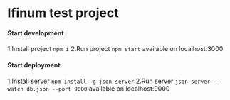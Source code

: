 # Ifinum test project

#### Start development
1.Install project `npm i`
2.Run project `npm start` available on localhost:3000

#### Start deployment
1.Install server `npm install -g json-server`
2.Run server `json-server --watch db.json --port 9000` available on localhost:9000